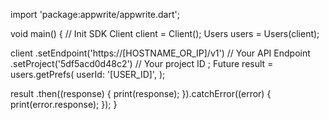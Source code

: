 import 'package:appwrite/appwrite.dart';

void main() { // Init SDK
  Client client = Client();
  Users users = Users(client);

  client
    .setEndpoint('https://[HOSTNAME_OR_IP]/v1') // Your API Endpoint
    .setProject('5df5acd0d48c2') // Your project ID
  ;
  Future result = users.getPrefs(
    userId: '[USER_ID]',
  );

  result
    .then((response) {
      print(response);
    }).catchError((error) {
      print(error.response);
  });
}
